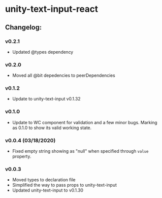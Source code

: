 # unity-text-input-react

## Changelog:

### v0.2.1
- Updated @types dependency

### v0.2.0
- Moved all @bit depedencies to peerDependencies

### v0.1.2
- Update to unity-text-input v0.1.32

### v0.1.0
- Update to WC component for validation and a few minor bugs. Marking as 0.1.0 to show its valid working state.

### v0.0.4 (03/18/2020)
- Fixed empty string showing as "null" when specified through `value` property.

### v0.0.3
- Moved types to declaration file
- Simplified the way to pass props to unity-text-input
- Updated unity-text-input to v0.1.30
